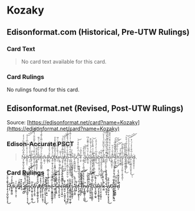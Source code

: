 # Kozaky

## Edisonformat.com (Historical, Pre-UTW Rulings)

### Card Text

> No card text available for this card.

### Card Rulings

No rulings found for this card.

## Edisonformat.net (Revised, Post-UTW Rulings)

Source: [https://edisonformat.net/card?name=Kozaky](https://edisonformat.net/card?name=Kozaky)

### Edison-Accurate PSCT

> N̶̡̧͚̟̫̬͓̫͍̮͈̗̙̰̻̐͊̊͆́̌̃͐͐̿̏̓̍̔̒͘͜ơ̷̬̲͉̝̠̖̽͑̉̔͛̌̍̈́̏̔͆̉͛́̆͘͝͠͝͝ ̶̛̘̠̲̌͗̊̐̉̂̑̊̊͒Ȩ̵̡̹͖͔̩͕͇͂̆́͘͠ͅd̵̬̹̼̙̞̱̺̤̩̝͔̮̗͚̥̆̀͒̓̍͛̀̈́̌̀̌͂͋͋͗̽̈́̏͝͝ͅi̴̫̞͇͇͉͇̰̮͈̙̜̦̖̩͊̆̑̌̿̈́̃̋̕ś̶͈̐̓͑̆̇̃̾͗̃̈́̈́͌̕͘ǒ̵̢̨̤͇̝̪̲͈͇̤̋̀̓̈́͆̋̐̒͋̿̎̓͌́̾͠n̶͎̳͉̑ͅ-̸̝͇̙̹̒Ã̷̧̫̘͒͑̉̑̓̐̆͌͗ç̸̼̠̰̱͎̟̟͖̩͔͖̣̗̪͓̼̑̈́̉́̀͌̕͜͜͝͝ͅĉ̶̳̺̦͕͕̤̬̘̂́̄͒̆͆̀͒̎̄͆̂̎̊̐̕̕̕ų̶̮̍̈́͛͂̄̓͋̊̔̎̓̈́̅ŗ̵̢̻̹͖̭̦͑̾̃͂ą̸̢̱̥̠͕̼̥̪̻͙̩͙̦̹̭̤̮͇͍̈́̆̄̃̿̾͌͋̒̋̌̈́͝͠͝t̷̡̳͕̰͙̣͎͔̺͕̓̿̊̏͛̑̆̅̾͒̇̀̀̀ę̴̨̟̦̱̮̪̲̦͔̲̠̲̟̺̜̰̽͊̅̾̑͗̑̃͗́̿̈́͒̄̌͂̈̃͑̚͠ͅ ̵̫̠̻͓̪̬͎̻̬͇̻̥͇͓̽͊͐͂͗̅̔̄̉̊̈́͑͗̾̀̇͌̾̇̚͜͜͝P̶̩̝̖̱̼̣͖͕̘̩̻̫̣̠̬̮̀͒̓́̚S̷̨͔̪͈̻̲̲̩̳̖͙͒͜Ç̵̛̤̰̠̞͔̲̟̭̝͋͗̈́̏͋̇̂̍̽̓̚͝Ṭ̴̮̙͛̌̀͆̔̈ ̷̧̳̹̞̤̩͓̤͇̦̈́̊̔̾̄́͜͠ą̴̠͚̃̒̏͗̈́͆͗͝v̵̳̫̤̱̘̋̾̇̆̈́̽͐̾͗͌͊̂́͆͘ą̵̮̘̥͉̜͉̬̥̙̰̯͆̇̈͂̉́̓́̔̓͌̈̋̌͜ͅi̵̹͇̯̺̭̮͓̥̤͔̻͚̱̠͂͑̋́̈́̿̄̌̀͋̒̚͘̕̕͝l̵͇̻̫͎̥̭̤̩̝̻͙̣͓̭͈̤̼̿a̴̭̬͕̋̌̉͆̇̇̀̒̓̉̍̎̒͜b̷̨̢̧̖̙̪̣̤̭̬̤͕̹̫́̅͜͝͠ͅl̴̡̧̪̟͍̝͎͔̱̟̳̖͈̲̰̯̫͍̈̾ḛ̵̻̳̃̀̔͐̐̈́̐͆͌̅̈́́͐̾̑̈̚͝͠͠ ̵̡̛̝̰̙͍͙̯͍̗̝̺͕̜̮̪͓͙̮̓̍̆͊̊̈́̌̆͆̓̋̉͆̉͗̒̑̈́͜f̵̗̗̜͑̋̈́̐̀͗̓̾̄͛̔͊̑̏̄̔̌̂̓̚̚o̴̝̓̔̐̈͂̇̐̏̈́̆́̂̃̈́̋̎̃̅͘͘͜͠ȓ̶̨̧̪̪̬̰̯͕̋̉͋̍̓͗͂̚̕ ̷̨̗̭̪̖̲̼̰̲̱̂̓̈́̈́̌͂́̆̇̎͘͘͝͠͝t̴̠̣̮̘̟̣̂͗̒́̃̃̐̽̌͐̾̋̀͠h̵͕̼͕̦̀̀́̇͋͑̅͊̚̕͜͝͝i̴̡̱̟͚͓̎̾̀̾̚͠͠ͅs̸̨͈͚͔̳̥͔͎͍̰̥͔͙̬̬͓̲̈́͆̂̓̓̓̌͂͝ͅͅ ̷̢̧̙̫̲͔̪̭̮͙͎̱̒̅͛̊̀̊̉̏͂̅̚͜ĉ̶̛̯̪̱̩͇͙̖͇̔͂̿̋̂̊͐́͂̓̇̎̆̀̚̚͝ͅa̵̡̤̳̻̍̌̓͌͌͂̔̀́̒̋̓̀͘͘͜͝͝͠͝ṟ̷̜͙̗̖̪̞̟̲͈̮̟̞͓̎̀͑̅̔̄̍̓̽͛́̈͗̽͘͜ͅͅḑ̶̺͚̫̭̮̘̖̇ͅ.

### Card Rulings

ḯ̵̧̢̧̦̯̺̗̺̱̝̠͓̞͊͊̔̎͒̈́̇͋́̕͜ ̷̘̞̂͝M̵͍̝̳̞̺̼̀̐͒̒̈́̚Ù̶̥̮̼̠̖̣̣͓͗̇̕ͅs̵̻̑͆͊̀͑͘t̴͔̦̽̓̽͊ ̷̼̪͕̪̺͋̆d̶̳̹̼͍͑̄́́̑̽͛̎̽̐̋̕i̶̢̡̢̲̰̱̜̜̹̞̘͉͓͑̊͂̾̎͌̀̆̚͜ͅs̷̢̰͍̿̎̆̊̾̀̓̍̏̔̂͌͝͝c̴̭̜͚͓̣̯̖̬̤͎̳̣̗̄̓͆͜o̴̯̞̭̣̜̱͈̱͊͠V̸̢̧̧͚̮̩͇͉̫̙̖̥͑͆̊̂͋̐̕͝ͅë̸̢̫͎̲̗̦͓̗́́̑̽͒͗͝ͅr̸̡̢̢̦̣͍̟͈̗̫͙̤̹͆̊͒̔̋̊̀̾̑̍ ̴̡̨̢̧͕̘̜̩̥͙̟͚̒́͂̎̆̀͜͝ͅt̵̛̲͓̦̣̯͍̫̤̾͗̑̄̍͝h̵̘͕̯̅̉̂̀̀́́͒̔͐͆̄ĕ̴̢͕͖̱̳̺͖̲͖̲͓̙͕̜̓͑͆̃́͆͘͝͝ ̶̲̪̜͕̖̩̪̞̯̣̍̀̿̃̈́̈́̿̓̂̈́̃͗̕S̵̨͎̮̬̻̓̓͂͂̐̍̿̿̚̚͝e̶̢̧̨̢̤̞̪̫̦͂́̑̏̅̑͒͛͌̉̆̈́̈͝c̵̩̲̜̫͉͚̜̬̈́͒͆̎̐̐̀̃̀̍̚͝R̶͈͍̫̜͕̠̺͍̬̗̮̞̈̀͌̕͜ͅͅE̸̡̢̡̼̼̣̙̗̥͖̝̠̋́͐̽ͅͅţ̷̳̻̻̯̩͎̳̠̫̫̩̰̲͋́͊̃̕͘͘ͅş̴̧͚͔͖̻̰̟͗̌͋̊̇̒̀͋̀͑͗̽͋́ͅ ̷̨͓̲̤͈̲͈̂̈́́̈̅͒̕o̷͓͙̙͐́̐̕f̵̡͉̬̩̤͚̙̙̗̜̓͆̈́̇̽̅̊͆̀̅͛̐͋͘ͅ ̵̡̩̻̯͉̲͐̒̈̾͊̆̃̏̂̀̚̕͠͠͝ͅẗ̷͓͉͕̻́̌̈̀͂̄̿͋̇́̕̚̕͘ḫ̶̢̭̻̲̻̭̹͉̲̪̲̃̉͗̑̓̊̉̊̚͜ẹ̸̘̳̙̾̾̔̽͗̽͂͛͝ ̴̨̨̛̪͖̗̦̟̣͚́̓̽̿̏̉̎̚͠͝͝Ḑ̵̡̛̜̪̱̰̩̺̮̻̼̅͗͂͆͐͊͒ͅå̵̝͎̮̪͚̥̣͚̭̔̇̒͌͛͘͠R̵̡̠̱̞̘̭̯̳̟̱͉̖̞̀r̷̤͎͉̫̖͙̞͚̜͙̐̀k̶̦͇̎̈̔̏̈̎̄̀̀̉̚̚͘͝ ̵͈̟̝̺͎͙͌́̈́̀̒̓̋͛̓͗w̷̡̛̺̲̝̦̭͎̤͓̟̞̥͍̔͋̋̒̏͜0̵̨̺͙̟͕̜̰͕̥̤̣̈̆̈́͋l̶̡͔̟̳͚͇̟̤͙̘̺͐͑̉́̿̈́͋̋͋͑̕̚͝͝r̴̦͕̱͔͍̰͒͑̽͂̈́̆́ͅḍ̵̦͊͆̽̐̄̃̅͊̈́̀̾̚
            